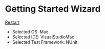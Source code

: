 # Getting Started Wizard

[Restart](/docs/wiz/readme.md)

* Selected OS: Mac
* Selected IDE: VisualStudioMac
* Selected Test Framework: NUnit
